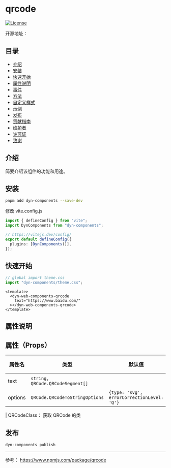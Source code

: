 # qrcode

[![License](https://img.shields.io/badge/license-MIT-blue.svg)](LICENSE)

开源地址：

## 目录

- [介绍](#介绍)
- [安装](#安装)
- [快速开始](#快速开始)
- [属性说明](#属性说明)
- [事件](#事件)
- [方法](#方法)
- [自定义样式](#自定义样式)
- [示例](#示例)
- [发布](#发布)
- [贡献指南](#贡献指南)
- [维护者](#维护者)
- [许可证](#许可证)
- [致谢](#致谢)

## 介绍

简要介绍该组件的功能和用途。

## 安装

```bash
pnpm add dyn-components --save-dev
```

修改 vite.config.js

```ts
import { defineConfig } from "vite";
import DynComponents from "dyn-components";

// https://vitejs.dev/config/
export default defineConfig({
  plugins: [DynComponents()],
});
```

## 快速开始

```ts
// global import theme.css
import "dyn-components/theme.css";
```

```vue
<template>
  <dyn-web-components-qrcode
    text="https://www.baidu.com/"
  ></dyn-web-components-qrcode>
</template>
```

## 属性说明

## 属性（Props）

| 属性名  | 类型                             | 默认值                                     | 必填 | 描述        |
| ------- | -------------------------------- | ------------------------------------------ | ---- | ----------- |
| text    | `string, QRCode.QRCodeSegment[]` |                                            | Y    | qrcode 内容 |
| options | `QRCode.QRCodeToStringOptions`   | `{type: 'svg', errorCorrectionLevel: 'Q'}` | N    | qrcode 属性 |

| QRCodeClass： 获取 QRCode 的类

## 发布

```bash
dyn-components publish
```

---

参考： https://www.npmjs.com/package/qrcode
